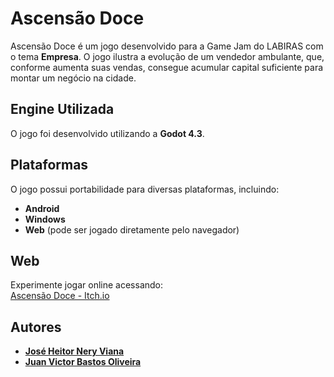 # Ascensão Doce

Ascensão Doce é um jogo desenvolvido para a Game Jam do LABIRAS com o tema **Empresa**. O jogo ilustra a evolução de um vendedor ambulante, que, conforme aumenta suas vendas, consegue acumular capital suficiente para montar um negócio na cidade.

## Engine Utilizada

O jogo foi desenvolvido utilizando a **Godot 4.3**.

## Plataformas

O jogo possui portabilidade para diversas plataformas, incluindo:
- **Android**
- **Windows**
- **Web** (pode ser jogado diretamente pelo navegador)

## Web

Experimente jogar online acessando:  
[Ascensão Doce - Itch.io](https://heitornery.itch.io/ascensao-doce)

## Autores

- [**José Heitor Nery Viana**](https://www.linkedin.com/in/jos%C3%A9-heitor-nery-viana-a707a8243/)
- [**Juan Victor Bastos Oliveira**](https://www.linkedin.com/in/juan-victor-6a7804337/)
